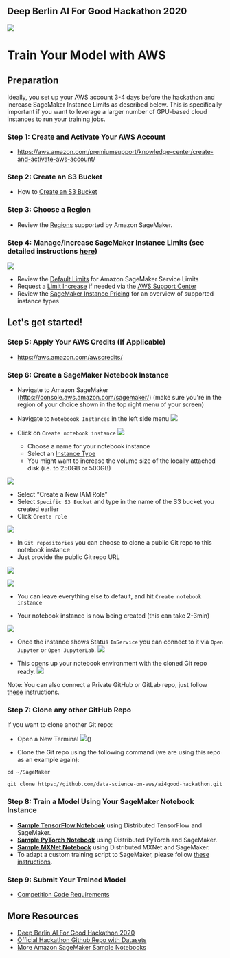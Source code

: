 ## Deep Berlin AI For Good Hackathon 2020
[![](img/ai4good.png)](https://deep-berlin.ai/hackathon2020/)


# Train Your Model with AWS

## Preparation
Ideally, you set up your AWS account 3-4 days before the hackathon and increase SageMaker Instance Limits as described below. This is specifically important if you want to leverage a larger number of GPU-based cloud instances to run your training jobs. 

### Step 1:  Create and Activate Your AWS Account
* https://aws.amazon.com/premiumsupport/knowledge-center/create-and-activate-aws-account/ 

### Step 2:  Create an S3 Bucket
* How to [Create an S3 Bucket](https://docs.aws.amazon.com/AmazonS3/latest/user-guide/create-bucket.html)

### Step 3:  Choose a Region
* Review the [Regions](https://docs.aws.amazon.com/general/latest/gr/rande.html#sagemaker_region) supported by Amazon SageMaker.

### Step 4:  Manage/Increase SageMaker Instance Limits (see detailed instructions [here](quota-increase.md))
[![](img/support_center03.png)](quota-increase.md)
* Review the [Default Limits](https://docs.aws.amazon.com/general/latest/gr/sagemaker.html#limits_sagemaker) for Amazon SageMaker Service Limits
* Request a [Limit Increase](quota-increase.md) if needed via the [AWS Support Center](https://console.aws.amazon.com/support/home#/)
* Review the [SageMaker Instance Pricing](https://aws.amazon.com/sagemaker/pricing/instance-types/) for an overview of supported instance types

## Let's get started!

### Step 5:  Apply Your AWS Credits (If Applicable)
* https://aws.amazon.com/awscredits/  

### Step 6:  Create a SageMaker Notebook Instance
* Navigate to Amazon SageMaker (https://console.aws.amazon.com/sagemaker/) (make sure you're in the region of your choice shown in the top right menu of your screen)

* Navigate to `Noteboook Instances` in the left side menu
![](img/sagemaker01.png)

* Click on `Create notebook instance`
![](img/sagemaker02.png)

    * Choose a name for your notebook instance 
    * Select an [Instance Type](https://aws.amazon.com/sagemaker/pricing/instance-types/)
    * You might want to increase the volume size of the locally attached disk (i.e. to 250GB or 500GB)

![](img/sagemaker03.png)

   * Select “Create a New IAM Role”
   * Select `Specific S3 Bucket` and type in the name of the S3 bucket you created earlier
   * Click `Create role`

![](img/sagemaker05.png)

   * In `Git repositories` you can choose to clone a public Git repo to this notebook instance
   * Just provide the public Git repo URL

![](img/sagemaker06.png)

![](img/sagemaker07.png)

   * You can leave everything else to default, and hit `Create notebook instance`

* Your notebook instance is now being created (this can take 2-3min)

![](img/sagemaker08.png)

* Once the instance shows Status `InService` you can connect to it via `Open Jupyter` or `Open JupyterLab`. 
![](img/sagemaker09.png)

* This opens up your notebook environment with the cloned Git repo ready. 
![](img/sagemaker10.png)

Note: You can also connect a Private GitHub or GitLab repo, just follow [these](git-integration.md) instructions.

### Step 7:  Clone any other GitHub Repo

If you want to clone another Git repo: 

* Open a New Terminal
![](img/new-terminal.png)()

* Clone the Git repo using the following command (we are using this repo as an example again):

```
cd ~/SageMaker

git clone https://github.com/data-science-on-aws/ai4good-hackathon.git
```

### Step 8:  Train a Model Using Your SageMaker Notebook Instance
* [**Sample TensorFlow Notebook**](tensorflow/) using Distributed TensorFlow and SageMaker.
* [**Sample PyTorch Notebook**](pytorch/) using Distributed PyTorch and SageMaker.
* [**Sample MXNet Notebook**](mxnet/) using Distributed MXNet and SageMaker.
* To adapt a custom training script to SageMaker, please follow [these instructions](https://sagemaker.readthedocs.io/en/stable/using_tf.html#adapting-your-local-tensorflow-script).

### Step 9:  Submit Your Trained Model
* [Competition Code Requirements]()

## More Resources
* [Deep Berlin AI For Good Hackathon 2020](https://deep-berlin.ai/hackathon2020/)
* [Official Hackathon Github Repo with Datasets](https://github.com/deepberlin1/aiforgood2020)
* [More Amazon SageMaker Sample Notebooks](https://github.com/awslabs/amazon-sagemaker-examples/tree/master/sagemaker-python-sdk)

